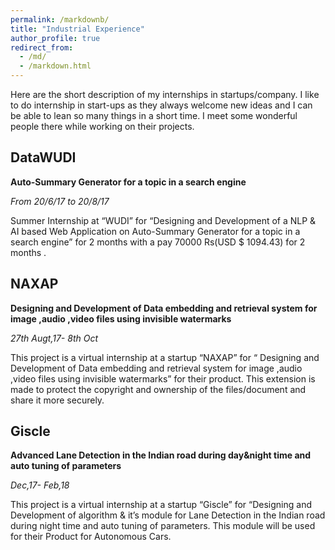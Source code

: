 ```yaml
---
permalink: /markdownb/
title: "Industrial Experience"
author_profile: true
redirect_from: 
  - /md/
  - /markdown.html
---
```

Here are the short description of my internships in startups/company. I like to do internship in start-ups as they always welcome new ideas and I can be able to lean so many things in a short time. I meet some wonderful people there while working on their projects.

## DataWUDI 
**Auto-Summary Generator for a topic in a search engine**

*From 20/6/17 to 20/8/17*

Summer Internship at “WUDI” for “Designing and Development of a NLP & AI based Web Application on Auto-Summary Generator for a topic in a search engine” for 2 months with a pay 70000 Rs(USD $ 1094.43) for 2  months .

## NAXAP
**Designing and Development of  Data embedding and retrieval system for  image ,audio ,video files using invisible watermarks**

*27th Augt,17- 8th Oct*     

This project is a virtual internship at a startup  “NAXAP”  for “ Designing and Development of  Data embedding and retrieval system for  image ,audio ,video files using invisible watermarks” for their product. This extension is made to protect the copyright and ownership of the files/document and share it more securely.

## Giscle
**Advanced Lane Detection in the Indian road during day&night time and auto tuning of parameters**   

*Dec,17- Feb,18* 

This project is a virtual internship at a startup “Giscle” for “Designing and Development of algorithm & it’s module for Lane Detection in the Indian road during night time and auto tuning of parameters. This module will be used for their Product for Autonomous Cars.

